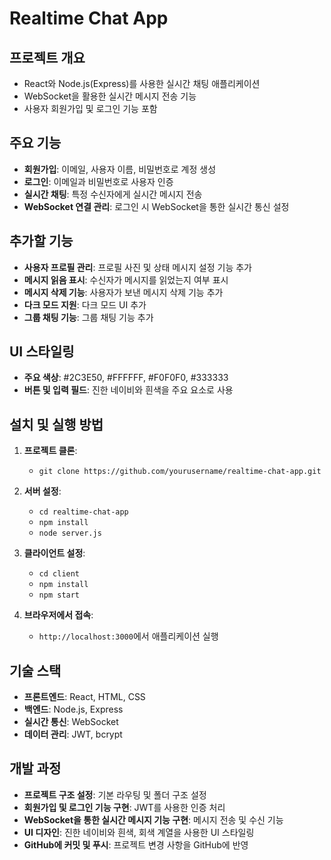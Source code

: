 # Realtime Chat App

## 프로젝트 개요
- React와 Node.js(Express)를 사용한 실시간 채팅 애플리케이션
- WebSocket을 활용한 실시간 메시지 전송 기능
- 사용자 회원가입 및 로그인 기능 포함

## 주요 기능
- **회원가입**: 이메일, 사용자 이름, 비밀번호로 계정 생성
- **로그인**: 이메일과 비밀번호로 사용자 인증
- **실시간 채팅**: 특정 수신자에게 실시간 메시지 전송
- **WebSocket 연결 관리**: 로그인 시 WebSocket을 통한 실시간 통신 설정

## 추가할 기능
- **사용자 프로필 관리**: 프로필 사진 및 상태 메시지 설정 기능 추가
- **메시지 읽음 표시**: 수신자가 메시지를 읽었는지 여부 표시
- **메시지 삭제 기능**: 사용자가 보낸 메시지 삭제 기능 추가
- **다크 모드 지원**: 다크 모드 UI 추가
- **그룹 채팅 기능**: 그룹 채팅 기능 추가

## UI 스타일링
- **주요 색상**: #2C3E50, #FFFFFF, #F0F0F0, #333333
- **버튼 및 입력 필드**: 진한 네이비와 흰색을 주요 요소로 사용

## 설치 및 실행 방법
1. **프로젝트 클론**:
   - `git clone https://github.com/yourusername/realtime-chat-app.git`
   
2. **서버 설정**:
   - `cd realtime-chat-app`
   - `npm install`
   - `node server.js`

3. **클라이언트 설정**:
   - `cd client`
   - `npm install`
   - `npm start`

4. **브라우저에서 접속**:
   - `http://localhost:3000`에서 애플리케이션 실행

## 기술 스택
- **프론트엔드**: React, HTML, CSS
- **백엔드**: Node.js, Express
- **실시간 통신**: WebSocket
- **데이터 관리**: JWT, bcrypt

## 개발 과정
- **프로젝트 구조 설정**: 기본 라우팅 및 폴더 구조 설정
- **회원가입 및 로그인 기능 구현**: JWT를 사용한 인증 처리
- **WebSocket을 통한 실시간 메시지 기능 구현**: 메시지 전송 및 수신 기능
- **UI 디자인**: 진한 네이비와 흰색, 회색 계열을 사용한 UI 스타일링
- **GitHub에 커밋 및 푸시**: 프로젝트 변경 사항을 GitHub에 반영
